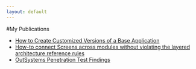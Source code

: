 ```yaml
---
layout: default
---
```

#My Publications
* [How to Create Customized Versions of a Base Application](HowToDynamicallyImportTheCustomizedProductThemeInTheBaseProduct.html)
* [How-to connect Screens across modules without violating the layered architecture reference rules](HowTo_connect_Screens_across_modules_without_violating_the_layered_architecture_reference_rules_in_OutSystems_11.md)
* [OutSystems Penetration Test Findings](OutSystemsPenTestFindings.md)
